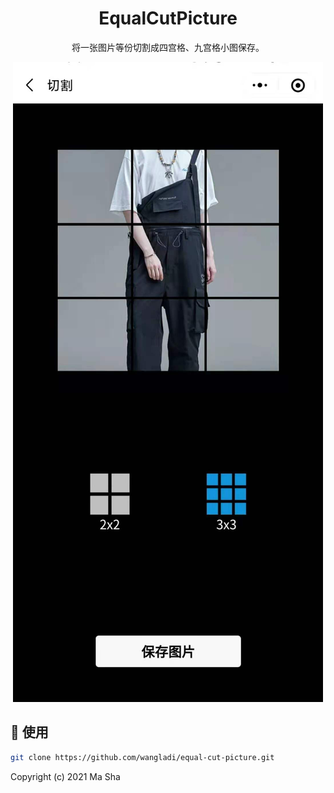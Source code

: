 <h1 align="center">EqualCutPicture</h1>

<div align="center">

将一张图片等份切割成四宫格、九宫格小图保存。

![preview](./docs/preview.jpg)
</div>

## 🧐 使用

```bash
git clone https://github.com/wangladi/equal-cut-picture.git
```

Copyright (c) 2021 Ma Sha
